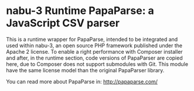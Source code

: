 # nabu-3 Runtime PapaParse: a JavaScript CSV parser
This is a runtime wrapper for PapaParse, intended to be integrated and used within nabu-3, an open source PHP framework published under the Apache 2 license.
To enable a right performance with Composer installer and after, in the runtime section, code versions of PapaParser are copied here, due to Composer does not support submodules with Git.
This module have the same license model than the original PapaParser library.

You can read more about PapaParse in:
http://papaparse.com/

